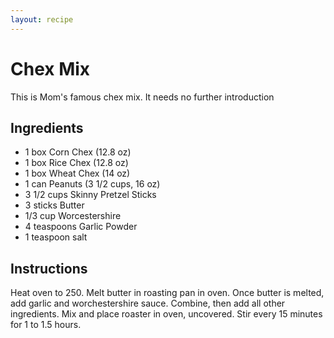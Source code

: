 ```yaml
---
layout: recipe
---
```


# Chex Mix
This is Mom's famous chex mix. It needs no further introduction

## Ingredients
* 1 box Corn Chex (12.8 oz)
* 1 box Rice Chex (12.8 oz)
* 1 box Wheat Chex (14 oz)
* 1 can Peanuts (3 1/2 cups, 16 oz)
* 3 1/2 cups Skinny Pretzel Sticks
* 3 sticks Butter
* 1/3 cup Worcestershire
* 4 teaspoons Garlic Powder
* 1 teaspoon salt

## Instructions
Heat oven to 250. Melt butter in roasting pan in oven. Once butter is melted, add garlic and worchestershire sauce. Combine, then add all other ingredients. Mix and place roaster in oven, uncovered. Stir every 15 minutes for 1 to 1.5 hours.
